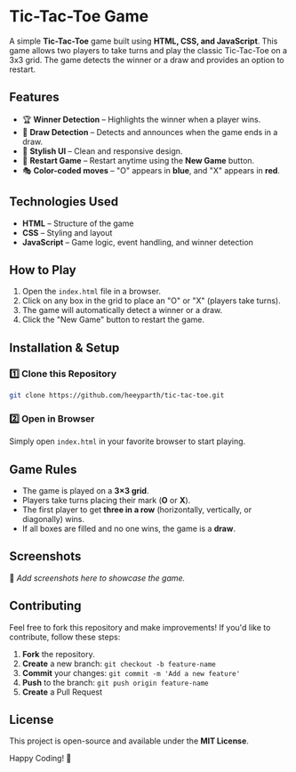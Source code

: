 # Tic-Tac-Toe Game

A simple **Tic-Tac-Toe** game built using **HTML, CSS, and JavaScript**. This game allows two players to take turns and play the classic Tic-Tac-Toe on a 3x3 grid. The game detects the winner or a draw and provides an option to restart.

## Features
- 🏆 **Winner Detection** – Highlights the winner when a player wins.
- 🤝 **Draw Detection** – Detects and announces when the game ends in a draw.
- 🎨 **Stylish UI** – Clean and responsive design.
- 🔄 **Restart Game** – Restart anytime using the **New Game** button.
- 🎭 **Color-coded moves** – "O" appears in **blue**, and "X" appears in **red**.

## Technologies Used
- **HTML** – Structure of the game
- **CSS** – Styling and layout
- **JavaScript** – Game logic, event handling, and winner detection

## How to Play
1. Open the `index.html` file in a browser.
2. Click on any box in the grid to place an "O" or "X" (players take turns).
3. The game will automatically detect a winner or a draw.
4. Click the "New Game" button to restart the game.

## Installation & Setup
### 1️⃣ Clone this Repository
```sh
git clone https://github.com/heeyparth/tic-tac-toe.git
```
### 2️⃣ Open in Browser
Simply open `index.html` in your favorite browser to start playing.

## Game Rules
- The game is played on a **3×3 grid**.
- Players take turns placing their mark (**O** or **X**).
- The first player to get **three in a row** (horizontally, vertically, or diagonally) wins.
- If all boxes are filled and no one wins, the game is a **draw**.

## Screenshots
📸 *Add screenshots here to showcase the game.*

## Contributing
Feel free to fork this repository and make improvements! If you'd like to contribute, follow these steps:
1. **Fork** the repository.
2. **Create** a new branch: `git checkout -b feature-name`
3. **Commit** your changes: `git commit -m 'Add a new feature'`
4. **Push** to the branch: `git push origin feature-name`
5. **Create** a Pull Request

## License
This project is open-source and available under the **MIT License**.

Happy Coding! 🎉

